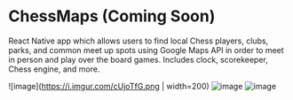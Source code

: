# ChessMaps (Coming Soon)
React Native app which allows users to find local Chess players, clubs, parks, and common meet up spots using Google Maps API in order
to meet in person and play over the board games. Includes clock, scorekeeper, Chess engine, and more.
 
![image](https://i.imgur.com/cUjoTfG.png | width=200)
![image](https://i.imgur.com/IDsV5Hc.png)
![image](https://i.imgur.com/Dvo2PP3.png)


